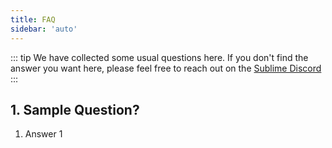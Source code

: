 ```yaml
---
title: FAQ
sidebar: 'auto'
---
```


::: tip
We have collected some usual questions here. If you don't find the answer you want here, please feel free to reach out on the [Sublime Discord](https://discord.gg/D43Pecu)
:::

## 1. Sample Question?

1. Answer 1
